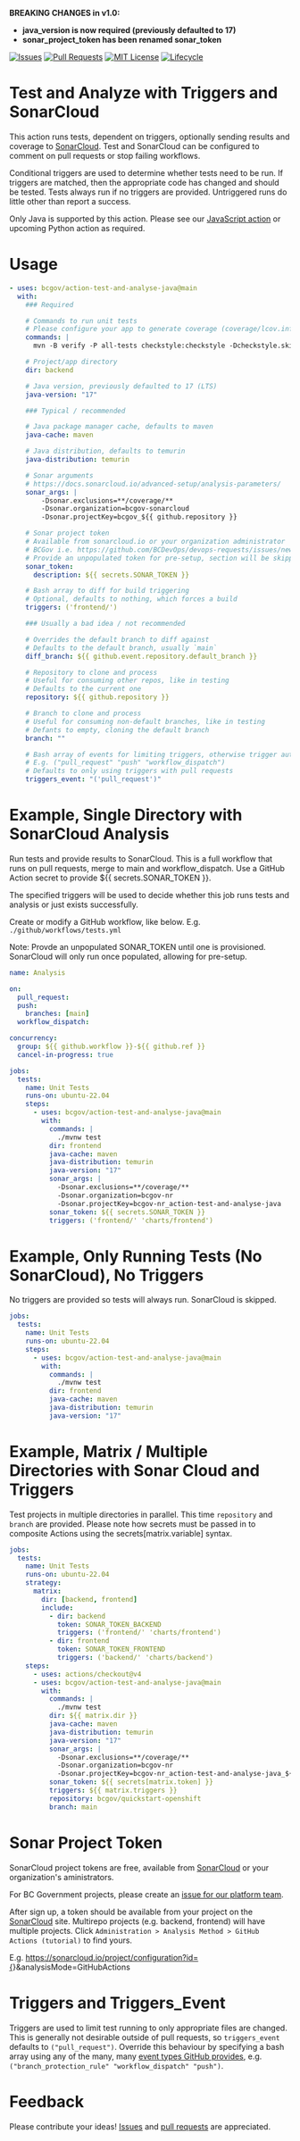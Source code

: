 **BREAKING CHANGES in v1.0:**
* **java_version is now required (previously defaulted to 17)**
* **sonar_project_token has been renamed sonar_token**

<!-- Badges -->
[![Issues](https://img.shields.io/github/issues/bcgov/action-test-and-analyse-java)](/../../issues)
[![Pull Requests](https://img.shields.io/github/issues-pr/bcgov/action-test-and-analyse-java)](/../../pulls)
[![MIT License](https://img.shields.io/github/license/bcgov/action-test-and-analyse-java.svg)](/LICENSE)
[![Lifecycle](https://img.shields.io/badge/Lifecycle-Experimental-339999)](https://github.com/bcgov/repomountie/blob/master/doc/lifecycle-badges.md)

<!-- Reference-Style link -->
[SonarCloud]: https://sonarcloud.io
[Issues]: https://docs.github.com/en/issues/tracking-your-work-with-issues/creating-an-issue
[Pull Requests]: https://docs.github.com/en/desktop/contributing-and-collaborating-using-github-desktop/working-with-your-remote-repository-on-github-or-github-enterprise/creating-an-issue-or-pull-request

# Test and Analyze with Triggers and SonarCloud

This action runs tests, dependent on triggers, optionally sending results and coverage to [SonarCloud](https://sonarcloud.io).  Test and SonarCloud can be configured to comment on pull requests or stop failing workflows.

Conditional triggers are used to determine whether tests need to be run.  If triggers are matched, then the appropriate code has changed and should be tested.  Tests always run if no triggers are provided.  Untriggered runs do little other than report a success.

Only Java is supported by this action.  Please see our [JavaScript action](https://github.com/bcgov/action-test-and-analyse) or upcoming Python action as required.

# Usage

```yaml
- uses: bcgov/action-test-and-analyse-java@main
  with:
    ### Required

    # Commands to run unit tests
    # Please configure your app to generate coverage (coverage/lcov.info)
    commands: |
      mvn -B verify -P all-tests checkstyle:checkstyle -Dcheckstyle.skip=false

    # Project/app directory
    dir: backend

    # Java version, previously defaulted to 17 (LTS)
    java-version: "17"

    ### Typical / recommended

    # Java package manager cache, defaults to maven
    java-cache: maven

    # Java distribution, defaults to temurin
    java-distribution: temurin

    # Sonar arguments
    # https://docs.sonarcloud.io/advanced-setup/analysis-parameters/
    sonar_args: |
        -Dsonar.exclusions=**/coverage/**
        -Dsonar.organization=bcgov-sonarcloud
        -Dsonar.projectKey=bcgov_${{ github.repository }}

    # Sonar project token
    # Available from sonarcloud.io or your organization administrator
    # BCGov i.e. https://github.com/BCDevOps/devops-requests/issues/new/choose
    # Provide an unpopulated token for pre-setup, section will be skipped
    sonar_token:
      description: ${{ secrets.SONAR_TOKEN }}

    # Bash array to diff for build triggering
    # Optional, defaults to nothing, which forces a build
    triggers: ('frontend/')

    ### Usually a bad idea / not recommended

    # Overrides the default branch to diff against
    # Defaults to the default branch, usually `main`
    diff_branch: ${{ github.event.repository.default_branch }}

    # Repository to clone and process
    # Useful for consuming other repos, like in testing
    # Defaults to the current one
    repository: ${{ github.repository }}

    # Branch to clone and process
    # Useful for consuming non-default branches, like in testing
    # Defants to empty, cloning the default branch
    branch: ""

    # Bash array of events for limiting triggers, otherwise trigger automatically
    # E.g. ("pull_request" "push" "workflow_dispatch")
    # Defaults to only using triggers with pull requests
    triggers_event: "('pull_request')"
```

# Example, Single Directory with SonarCloud Analysis

Run tests and provide results to SonarCloud.  This is a full workflow that runs on pull requests, merge to main and workflow_dispatch.  Use a GitHub Action secret to provide ${{ secrets.SONAR_TOKEN }}.

The specified triggers will be used to decide whether this job runs tests and analysis or just exists successfully.

Create or modify a GitHub workflow, like below.  E.g. `./github/workflows/tests.yml`

Note: Provde an unpopulated SONAR_TOKEN until one is provisioned.  SonarCloud will only run once populated, allowing for pre-setup.

```yaml
name: Analysis

on:
  pull_request:
  push:
    branches: [main]
  workflow_dispatch:

concurrency:
  group: ${{ github.workflow }}-${{ github.ref }}
  cancel-in-progress: true

jobs:
  tests:
    name: Unit Tests
    runs-on: ubuntu-22.04
    steps:
      - uses: bcgov/action-test-and-analyse-java@main
        with:
          commands: |
            ./mvnw test
          dir: frontend
          java-cache: maven
          java-distribution: temurin
          java-version: "17"
          sonar_args: |
            -Dsonar.exclusions=**/coverage/**
            -Dsonar.organization=bcgov-nr
            -Dsonar.projectKey=bcgov-nr_action-test-and-analyse-java
          sonar_token: ${{ secrets.SONAR_TOKEN }}
          triggers: ('frontend/' 'charts/frontend')
```

# Example, Only Running Tests (No SonarCloud), No Triggers

No triggers are provided so tests will always run.  SonarCloud is skipped.

```yaml
jobs:
  tests:
    name: Unit Tests
    runs-on: ubuntu-22.04
    steps:
      - uses: bcgov/action-test-and-analyse-java@main
        with:
          commands: |
            ./mvnw test
          dir: frontend
          java-cache: maven
          java-distribution: temurin
          java-version: "17"
```

# Example, Matrix / Multiple Directories with Sonar Cloud and Triggers

Test projects in multiple directories in parallel.  This time `repository` and `branch` are provided.  Please note how secrets must be passed in to composite Actions using the secrets[matrix.variable] syntax.

```yaml
jobs:
  tests:
    name: Unit Tests
    runs-on: ubuntu-22.04
    strategy:
      matrix:
        dir: [backend, frontend]
        include:
          - dir: backend
            token: SONAR_TOKEN_BACKEND
            triggers: ('frontend/' 'charts/frontend')
          - dir: frontend
            token: SONAR_TOKEN_FRONTEND
            triggers: ('backend/' 'charts/backend')
    steps:
      - uses: actions/checkout@v4
      - uses: bcgov/action-test-and-analyse-java@main
        with:
          commands: |
            ./mvnw test
          dir: ${{ matrix.dir }}
          java-cache: maven
          java-distribution: temurin
          java-version: "17"
          sonar_args: |
            -Dsonar.exclusions=**/coverage/**
            -Dsonar.organization=bcgov-nr
            -Dsonar.projectKey=bcgov-nr_action-test-and-analyse-java_${{ matrix.dir }}
          sonar_token: ${{ secrets[matrix.token] }}
          triggers: ${{ matrix.triggers }}
          repository: bcgov/quickstart-openshift
          branch: main
```

# Sonar Project Token

SonarCloud project tokens are free, available from [SonarCloud] or your organization's aministrators.

For BC Government projects, please create an [issue for our platform team](https://github.com/BCDevOps/devops-requests/issues/new/choose).

After sign up, a token should be available from your project on the [SonarCloud] site.  Multirepo projects (e.g. backend, frontend) will have multiple projects.  Click `Administration > Analysis Method > GitHub Actions (tutorial)` to find yours.

E.g. https://sonarcloud.io/project/configuration?id={<PROJECT>}&analysisMode=GitHubActions

# Triggers and Triggers_Event

Triggers are used to limit test running to only appropriate files are changed.  This is generally not desirable outside of pull requests, so `triggers_event` defaults to `("pull_request")`.  Override this behaviour by specifying a bash array using any of the many, many [event types GitHub provides](https://docs.github.com/en/actions/using-workflows/events-that-trigger-workflows#push), e.g. `("branch_protection_rule" "workflow_dispatch" "push")`.

# Feedback

Please contribute your ideas!  [Issues] and [pull requests] are appreciated.

<!-- # Acknowledgements

This Action is provided courtesty of the Forestry Suite of Applications, part of the Government of British Columbia. -->
